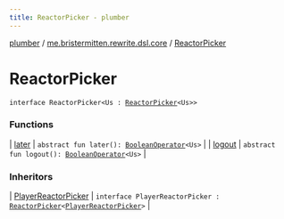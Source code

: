 ```yaml
---
title: ReactorPicker - plumber
---
```


[plumber](../../index.html) / [me.bristermitten.rewrite.dsl.core](../index.html) / [ReactorPicker](./index.html)

# ReactorPicker

`interface ReactorPicker<Us : `[`ReactorPicker`](./index.html)`<Us>>`

### Functions

| [later](later.html) | `abstract fun later(): `[`BooleanOperator`](../-boolean-operator/index.html)`<Us>` |
| [logout](logout.html) | `abstract fun logout(): `[`BooleanOperator`](../-boolean-operator/index.html)`<Us>` |

### Inheritors

| [PlayerReactorPicker](../../me.bristermitten.rewrite.dsl.player/-player-reactor-picker/index.html) | `interface PlayerReactorPicker : `[`ReactorPicker`](./index.html)`<`[`PlayerReactorPicker`](../../me.bristermitten.rewrite.dsl.player/-player-reactor-picker/index.html)`>` |

